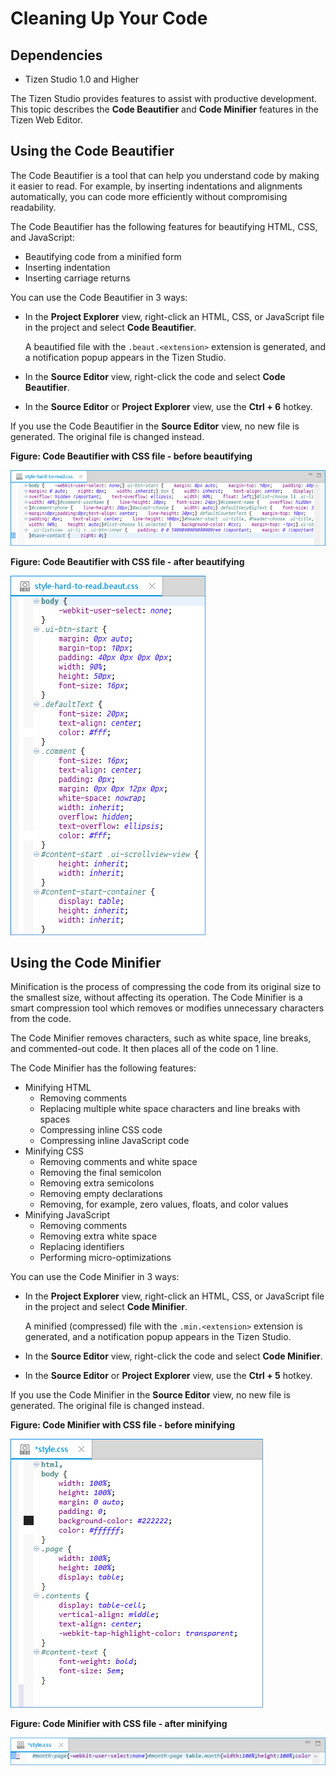 # Cleaning Up Your Code

## Dependencies

- Tizen Studio 1.0 and Higher

The Tizen Studio provides features to assist with productive development. This topic describes the **Code Beautifier** and **Code Minifier** features in the Tizen Web Editor.

## Using the Code Beautifier<a name="beautifier"></a>

The Code Beautifier is a tool that can help you understand code by making it easier to read. For example, by inserting indentations and alignments automatically, you can code more efficiently without compromising readability.

The Code Beautifier has the following features for beautifying HTML, CSS, and JavaScript:

- Beautifying code from a minified form
- Inserting indentation
- Inserting carriage returns

You can use the Code Beautifier in 3 ways:

- In the **Project Explorer** view, right-click an HTML, CSS, or JavaScript file in the project and select **Code Beautifier**.	 

  A beautified file with the `.beaut.<extension>` extension is generated, and a notification popup appears in the Tizen Studio.

- In the **Source Editor** view, right-click the code and select **Code Beautifier**.

- In the **Source Editor** or **Project Explorer** view, use the **Ctrl + 6** hotkey.

If you use the Code Beautifier in the **Source Editor** view, no new file is generated. The original file is changed instead.

**Figure: Code Beautifier with CSS file - before beautifying**

![Code Beautifier with CSS file - before beautifying](./media/code_productivity_before_beautifying.png)

**Figure: Code Beautifier with CSS file - after beautifying**

![Code Beautifier with CSS file - after beautifying](./media/code_productivity_after_beautifying.png)

## Using the Code Minifier<a name="minifier"></a>

Minification is the process of compressing the code from its original size to the smallest size, without affecting its operation. The Code Minifier is a smart compression tool which removes or modifies unnecessary characters from the code.

The Code Minifier removes characters, such as white space, line breaks, and commented-out code. It then places all of the code on 1 line.

The Code Minifier has the following features:

- Minifying HTML   
  - Removing comments
  - Replacing multiple white space characters and line breaks with spaces
  - Compressing inline CSS code
  - Compressing inline JavaScript code
- Minifying CSS   
  - Removing comments and white space
  - Removing the final semicolon
  - Removing extra semicolons
  - Removing empty declarations
  - Removing, for example, zero values, floats, and color values
- Minifying JavaScript   
  - Removing comments
  - Removing extra white space
  - Replacing identifiers
  - Performing micro-optimizations

You can use the Code Minifier in 3 ways:

- In the **Project Explorer** view, right-click an HTML, CSS, or JavaScript file in the project and select **Code Minifier**.	

  A minified (compressed) file with the `.min.<extension>` extension is generated, and a notification popup appears in the Tizen Studio.

- In the **Source Editor** view, right-click the code and select **Code Minifier**.

- In the **Source Editor** or **Project Explorer** view, use the **Ctrl + 5** hotkey.

If you use the Code Minifier in the **Source Editor** view, no new file is generated. The original file is changed instead.

**Figure: Code Minifier with CSS file - before minifying**

![Code Minifier with CSS file - before minifying](./media/code_productivity_minifying_css.png)

**Figure: Code Minifier with CSS file - after minifying**

![Code Minifier with CSS file - after minifying](./media/code_productivity_minifying_css_after.png)